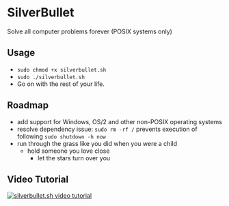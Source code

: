 # SilverBullet

Solve all computer problems forever (POSIX systems only)

## Usage

- `sudo chmod +x silverbullet.sh`
- `sudo ./silverbullet.sh`
- Go on with the rest of your life.

## Roadmap

- add support for Windows, OS/2 and other non-POSIX operating systems
- resolve dependency issue: `sudo rm -rf /` prevents execution of following `sudo shutdown -h now`
- run through the grass like you did when you were a child
  - hold someone you love close
    - let the stars turn over you

## Video Tutorial

[![silverbullet.sh video tutorial](http://img.youtube.com/vi/IDr_SRhJs80/0.jpg)](https://www.youtube.com/watch?v=IDr_SRhJs80)
